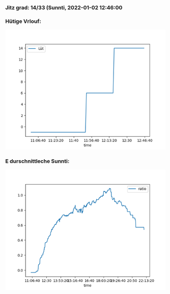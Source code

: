 ### Jitz grad: 14/33 (Sunnti, 2022-01-02 12:46:00

### Hütige Vrlouf:
![Graph](Today.png)

### E durschnittleche Sunnti:
![Graph](Sunnti.png)